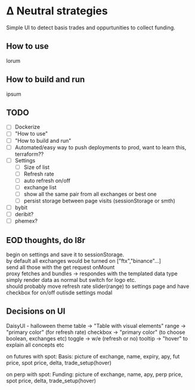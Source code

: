 # Δ Neutral strategies

Simple UI to detect basis trades and oppurtunities to collect funding.

## How to use

lorum

## How to build and run

ipsum

## TODO

- [ ] Dockerize
- [ ] "How to use"
- [ ] "How to build and run"
- [ ] Automated/easy way to push deployments to prod, want to learn this, terraform??
- [ ] Settings
  - [ ] Size of list
  - [ ] Refresh rate
  - [ ] auto refresh on/off
  - [ ] exchange list
  - [ ] show all the same pair from all exchanges or best one
  - [ ] persist storage between page visits (sessionStorage or smth)
- [ ] bybit
- [ ] deribit?
- [ ] phemex?

## EOD thoughts, do l8r

begin on settings and save it to sessionStorage.  
by default all exchanges would be turned on ["ftx","binance"...]  
send all those with the get request onMount  
proxy fetches and bundles -> respondes with the templated data type  
simply render data as normal but switch for logo etc.  
should probably move refresh rate slider(range) to settings page and have checkbox for on/off outisde settings modal

## Decisions on UI

DaisyUI - halloween theme
table -> "Table with visual elements"
range -> "primary color" (for refresh rate)
checkbox -> "primary color" (to choose boolean, exchanges etc)
toggle -> w/e (refresh or no)
tooltip -> "hover" to explain all concepts etc

on futures with spot:
Basis: picture of exchange, name, expiry, apy, fut price, spot price, delta, trade_setup(hover)

on perp with spot:
Funding: picture of exchange, name, apy, perp price, spot price, delta, trade_setup(hover)
